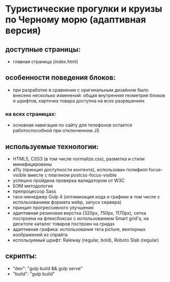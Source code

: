 # Туристические прогулки и круизы по Черному морю (адаптивная версия)


## доступные страницы:
- главная страница (index.html)

## особенности поведения блоков:
- при разработке в сравнении с оригинальным дизайном было внесено несколько изменений:
  общая внутренняя геометрия блоков и шрифтов, карточка товара доступна на всех разрешениях

### на всех страницах:
- основная навигация по сайту для телефонов остается работоспособной при отключенном JS

## используемые технологии:
- HTML5, CSS3 (в том числе normalize.css), разметка и стили минифицированы
- a11y (принцип доступности контента), использован полифилл focus-visible вместе с плагином postcss-focus-visible
- успешно пройдена проверка валидатором от W3C
- БЭМ методология
- препроцессор Sass
- таск-менеджер Gulp 4 (оптимизация кода и графики в том числе с использованием формата webp, запуск сервера)
- принцип прогрессивного улучшения
- адаптивная резиновая верстка (320px, 750px, 1170px), сетка построена на флексбоксах с использованием Smart grid'a, на десктопе каталог товаров построен на гридах
- адаптивная графика: использование тега picture, векторных изображений из спрайта
- используемый шрифт: Raleway (regular, bold), Roboto Slab (regular)

## скрипты:
- "dev": "gulp build && gulp serve"
- "build": "gulp build"
